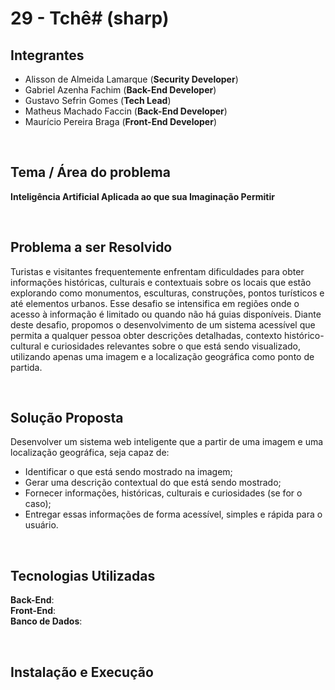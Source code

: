 # 29 - Tchê# (sharp)

## Integrantes
- Alisson de Almeida Lamarque (__Security Developer__)
- Gabriel Azenha Fachim (__Back-End Developer__)
- Gustavo Sefrin Gomes (__Tech Lead__)
- Matheus Machado Faccin (__Back-End Developer__)
- Maurício Pereira Braga (__Front-End Developer__)

<br/>

## Tema / Área do problema
__Inteligência Artificial Aplicada ao que sua Imaginação Permitir__

<br/>

## Problema a ser Resolvido
Turistas e visitantes frequentemente enfrentam dificuldades para obter informações históricas, culturais e contextuais sobre os locais que estão explorando 
como monumentos, esculturas, construções, pontos turísticos e até elementos urbanos. Esse desafio se intensifica em regiões onde o acesso à informação é 
limitado ou quando não há guias disponíveis.
Diante deste desafio, propomos o desenvolvimento de um sistema acessível que permita a qualquer pessoa obter descrições detalhadas, contexto histórico-cultural e 
curiosidades relevantes sobre o que está sendo visualizado, utilizando apenas uma imagem e a localização geográfica como ponto de partida.

<br/>

## Solução Proposta
Desenvolver um sistema web inteligente que a partir de uma imagem e uma localização geográfica, seja capaz de:
- Identificar o que está sendo mostrado na imagem;
- Gerar uma descrição contextual do que está sendo mostrado;
- Fornecer informações, históricas, culturais e curiosidades (se for o caso);
- Entregar essas informações de forma acessível, simples e rápida para o usuário.

<br/>

## Tecnologias Utilizadas
__Back-End__:  
__Front-End__:  
__Banco de Dados__:  

<br/>

## Instalação e Execução
